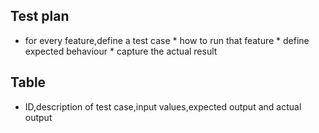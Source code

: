 ## Test plan
* for every feature,define a test case
      * how to run that feature
      * define expected behaviour
      * capture the actual result


## Table
* ID,description of test case,input values,expected output and actual output      